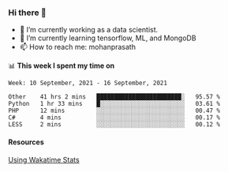 ### Hi there 👋

- 🔭 I’m currently working as a data scientist.
- 🌱 I’m currently learning tensorflow, ML, and MongoDB
- 📫 How to reach me: mohanprasath

📊 **This week I spent my time on**
<!--START_SECTION:waka-->
```text
Week: 10 September, 2021 - 16 September, 2021

Other    41 hrs 2 mins   ████████████████████████░   95.57 % 
Python   1 hr 33 mins    █░░░░░░░░░░░░░░░░░░░░░░░░   03.61 % 
PHP      12 mins         ░░░░░░░░░░░░░░░░░░░░░░░░░   00.47 % 
C#       4 mins          ░░░░░░░░░░░░░░░░░░░░░░░░░   00.17 % 
LESS     2 mins          ░░░░░░░░░░░░░░░░░░░░░░░░░   00.12 % 
```
<!--END_SECTION:waka-->

#### Resources
[Using Wakatime Stats](https://github.com/marketplace/actions/waka-readme)
